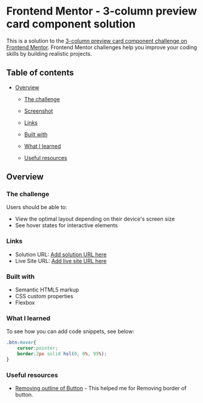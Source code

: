 
# Frontend Mentor - 3-column preview card component solution

This is a solution to the [3-column preview card component challenge on Frontend Mentor](https://www.frontendmentor.io/challenges/3column-preview-card-component-pH92eAR2-). Frontend Mentor challenges help you improve your coding skills by building realistic projects. 

## Table of contents

- [Overview](#overview)
  - [The challenge](#the-challenge)
  - [Screenshot](#screenshot)
  - [Links](#links)
  - [Built with](#built-with)
  - [What I learned](#what-i-learned)

  - [Useful resources](#useful-resources)


## Overview

### The challenge

Users should be able to:

- View the optimal layout depending on their device's screen size
- See hover states for interactive elements


### Links

- Solution URL: [Add solution URL here](https://your-solution-url.com)
- Live Site URL: [Add live site URL here](https://your-live-site-url.com)



### Built with

- Semantic HTML5 markup
- CSS custom properties
- Flexbox

### What I learned


To see how you can add code snippets, see below:


```css
.btn:hover{
    cursor:pointer;
    border:2px solid hsl(0, 0%, 95%);
}
```

### Useful resources

- [Removing outline of Button](https://stackoverflow.com/questions/11497094/remove-border-from-buttons) - This helped me for Removing border of button. 
